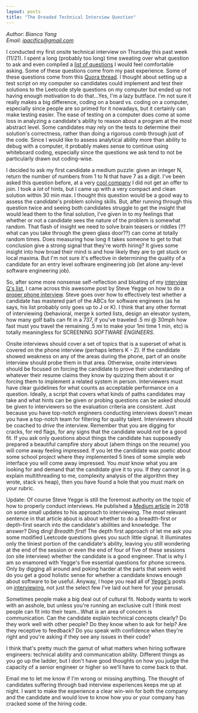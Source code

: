 ```yaml
---
layout: posts
title: "The Dreaded Technical Interview Question"
---
```

*Author: Bianca Yang*<br>
*Email: <a href="mailto:ipacifics@gmail.com?subject=Hello from the XDRT Blog">ipacifics@gmail.com</a>*<br>

I conducted my first onsite technical interview on Thursday this past week
(11/21).
I spent a long (probably too long) time sweating over what question to ask and
even compiled a [list of questions](../../../interview.txt) I would feel
comfortable asking. Some of these questions come from my past experience.
Some of these questions come from this [Quora thread](https://www.quora.com/What-are-the-best-programming-interview-questions-youve-ever-asked-or-been-asked?share=1).
I thought about setting up a test script on my computer so candidates could
implement and test their solutions to the Leetcode style questions on my
computer but ended up not having enough motivation to do that...Yes, I'm a
lazy buttface. I'm not sure it really makes a big difference, coding on a
board vs. coding on a computer, especially since people are so primed for
it nowadays, but it certainly can make testing easier. The ease of testing
on a computer does come at some loss in analyzing a candidate's ability to
reason about a program at the most abstract level. Some candidates may rely
on the tests to determine their solution's correctness, rather than doing a
rigorous comb through just of the code. Since I would like to assess
analytical ability more than ability to debug with a computer, it probably
makes sense to continue using whiteboard coding, especially since the
questions we ask tend to not be particularly drawn out coding-wise.

I decided to ask my first candidate a medium puzzle: given an integer N,
return the number of numbers from 1 to N that have 7 as a digit. I've been
asked this question before, at a very [cool company](http://matician.com) I
did not get an offer to join. I took a *lot* of hints, but I came up with a
very compact and clean solution within 30 min max. I thought this question
would be a good way to assess the candidate's problem solving skills. But,
after running through this question twice and seeing both candidates struggle
to get the insight that would lead them to the final solution, I've given in
to my feelings that whether or not a candidate sees the nature of the problem
is somewhat random. That flash of insight we need to solve brain teasers
or riddles (??what can you take through the green glass door??) can come at
totally random times. Does measuring how long it takes someone to get to
that conclusion give a strong signal that they're worth hiring? It gives some
insight into how broad their mind is and how likely they are to get stuck on
local maxima. But I'm not sure it's effective in determining the quality of a
candidate for an entry level software engineering job (let alone any-level
software engineering job).

So, after some more nonsense self-reflection and bloating of my
[interview Q's list](../../../interview.html), I came across this awesome post
by Steve Yegge on how to do a [proper phone interview](https://sites.google.com/site/steveyegge2/five-essential-phone-screen-questions).
Steve goes over how to effectively test whether a candidate has mastered part
of the ABCs for software engineers (as he says, his list probably only goes up
to J or K). I think that any other format of interviewing (behavioral, merge
k sorted lists, design an elevator system, how many golf balls can fit in a
737, if you've traveled .5 mi @ 30mph how fast must you travel the remaining
.5 mi to make your 1mi time 1 min, etc) is totally meaningless for SCREENING
*SOFTWARE ENGINEERS*.

Onsite interviews should cover a set of topics that is a superset of what is
covered on the phone interview (perhaps letters K - Z). If the candidate
showed weakness on any of the areas during the phone, part of an onsite
interview should probe them in that area. Otherwise, onsite interviews should
be focused on forcing the candidate to prove their understanding of whatever
their resume claims they know by quizzing them about it or forcing them to
implement a related system in person. Interviewers must have clear guidelines
for what counts as acceptable performance on a question. Ideally, a script
that covers what kinds of paths candidates may take and what hints can be
given or probing questions can be asked should be given to interviewers so
the evaluation criteria are consistent. Just because you have top-notch
engineers conducting interviews doesn't mean you have a top-notch team for
filtering for quality talent. Interviewers should be coached to *drive* the
interview. Remember that you are digging for cracks, for red flags, for any
signs that the candidate would *not* be a good fit. If you ask only questions
about things the candidate has supposedly prepared a beautiful campfire
story about (ahem things on the resume) you will come away feeling impressed.
If you let the candidate wax poetic about some school project where they
implemented 5 lines of some simple web interface you will come away impressed.
You *must* know what you are looking for and demand that the candidate give
it to you. If they cannot (e.g. explain multithreading to me, complexity
analysis of the algorithm they wrote, stack vs heap), then you have found a
hole that you must mark on your rubric.

Update: Of course Steve Yegge is still the foremost authority on the topic of
how to properly conduct interviews. He published a [Medium article](https://medium.com/@steve.yegge/get-that-job-at-grab-eea6de1d8421)
in 2018 on some small updates to his approach to interviewing. The most
relevant sentence in that article about is about whether to do a breadth-first
or depth-first search into the candidate's abilities and knowledge. The
answer? Ding ding! _Breadth first_! The depth first approach of let me ask you
some modified Leetcode questions gives you such little signal. It illuminates
only the tiniest portion of the candidate's ability, leaving you still
wondering at the end of the session or even the end of four of five of these
sessions (on site interview) whether the candidate is a good engineer. That is
why I am so enamored with Yegge's five essential questions for phone screens.
Only by digging all around and poking harder at the parts that seem weird do
you get a good holistic sense for whether a candidate knows enough about
software to be useful. Anyway, I hope you read all of [Yegge's](https://steve-yegge.blogspot.com/2008/03/get-that-job-at-google.html)
posts on [interviewing](https://steve-yegge.blogspot.com/2006/03/truth-about-interviewing.html), not just the select few I've laid out here for your
perusal.

Sometimes people make a big deal out of cultural fit. Nobody wants to work
with an asshole, but unless you're running an exclusive cult I think most
people can fit into their team...What *is* an area of concern is
communication. Can the candidate explain technical concepts clearly? Do they
work well with other people? Do they know when to ask for help? Are they
receptive to feedback? Do you speak with confidence when they're right and
you're asking if they see any issues in their code?

I think that's pretty much the gamut of what matters when hiring software
engineers: technical ability and communication ability. Different things as
you go up the ladder, but I don't have good thoughts on how you judge the
capacity of a senior engineer or higher so we'll have to come back to that.

Email me to let me know if I'm wrong or missing anything. The thought of
candidates suffering through bad interview experiences keeps me up at night. I
want to make the experience a clear win-win for both the company and the
candidate and would love to know how you or your company has cracked some of
the hiring code.
